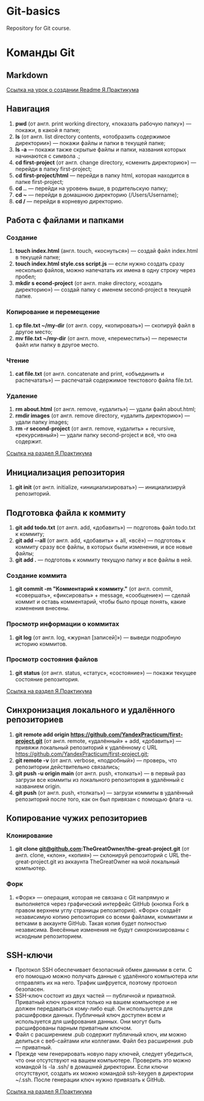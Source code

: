 # Git-basics
Repository for Git course.
# Команды Git

## Markdown
 [Ссылка на урок о создании Readme Я.Практикума](https://practicum.yandex.ru/trainer/java-developer/lesson/a1603c0f-b34d-4ae9-9703-7e206a579d4e/)

## Навигация
1. **pwd** (от англ. print working directory, «показать рабочую папку») — покажи, в какой я папке;
1. **ls** (от англ. list directory contents, «отобразить содержимое директории») — покажи файлы и папки в текущей папке;
1. **ls -a** — покажи также скрытые файлы и папки, названия которых начинаются с символа .;
1. **cd first-project** (от англ. change directory, «сменить директорию») — перейди в папку first-project;
1. **cd first-project/html** — перейди в папку html, которая находится в папке first-project;
1. **cd ..** — перейди на уровень выше, в родительскую папку;
1. **cd ~** — перейди в домашнюю директорию (/Users/Username);
1. **cd /** — перейди в корневую директорию.
   

## Работа с файлами и папками
### Создание
1. **touch index.html** (англ. touch, «коснуться») — создай файл index.html в текущей папке;
2. **touch index.html style.css script.js** — если нужно создать сразу несколько файлов, можно напечатать их имена в одну строку через пробел;
3. **mkdir s econd-project** (от англ. make directory, «создать директорию») — создай папку с именем second-project в текущей папке.

### Копирование и перемещение
1. **cp file.txt ~/my-dir** (от англ. copy, «копировать») — скопируй файл в другое место;
1. **mv file.txt ~/my-dir** (от англ. move, «переместить») — перемести файл или папку в другое место.

### Чтение
1. **cat file.txt** (от англ. concatenate and print, «объединить и распечатать») — распечатай содержимое текстового файла file.txt.

### Удаление
1. **rm about.html** (от англ. remove, «удалить») — удали файл about.html;
1. **rmdir images** (от англ. remove directory, «удалить директорию») — удали папку images;
1. **rm -r second-project** (от англ. remove, «удалить» + recursive, «рекурсивный») — удали папку second-project и всё, что она содержит.
   
[Ссылка на раздел Я.Практикума](https://practicum.yandex.ru/trainer/java-developer/lesson/a8062eea-9944-4f33-9473-6df280e6393f/)


## Инициализация репозитория
1. **git init** (от англ. initialize, «инициализировать») — инициализируй репозиторий.

## Подготовка файла к коммиту
1. **git add todo.txt** (от англ. add, «добавить») — подготовь файл todo.txt к коммиту;
1. **git add --all** (от англ. add, «добавить» + all, «всё») — подготовь к коммиту сразу все файлы, в которых были изменения, и все новые файлы;
1. **git add .** — подготовь к коммиту текущую папку и все файлы в ней.

### Создание коммита
1. **git commit -m "Комментарий к коммиту."** (от англ. commit, «совершать», «фиксировать» + message, «сообщение») — сделай коммит и оставь комментарий, чтобы было проще понять, какие изменения внесены.

### Просмотр информации о коммитах
1. **git log** (от англ. log, «журнал [записей]») — выведи подробную историю коммитов.

### Просмотр состояния файлов
1. **git status** (от англ. status, «статус», «состояние») — покажи текущее состояние репозитория.
   
[Ссылка на раздел Я.Практикума](https://practicum.yandex.ru/trainer/java-developer/lesson/2ae47c2c-ab40-4ac0-8084-1dfbd599c1ae/)


## Синхронизация локального и удалённого репозиториев 
1. **git remote add origin https://github.com/YandexPracticum/first-project.git** (от англ. remote, «удалённый» + add, «добавить») — привяжи локальный репозиторий к удалённому с URL https://github.com/YandexPracticum/first-project.git;
1. **git remote -v** (от англ. verbose, «подробный») — проверь, что репозитории действительно связались;
1. **git push -u origin main** (от англ. push, «толкать») — в первый раз загрузи все коммиты из локального репозитория в удалённый с названием origin.
1. **git push** (от англ. push, «толкать») — загрузи коммиты в удалённый репозиторий после того, как он был привязан с помощью флага -u.

## Копирование чужих репозиториев
### Клонирование
1. **git clone git@github.com:TheGreatOwner/the-great-project.git** (от англ. clone, «клон», «копия») — склонируй репозиторий с URL the-great-project.git из аккаунта TheGreatOwner на мой локальный компьютер.

### Форк
1. «Форк» — операция, которая не связана с Git напрямую и выполняется через графический интерфейс GitHub (кнопка Fork в правом верхнем углу страницы репозитория). «Форк» создаёт независимую копию репозитория со всеми файлами, коммитами и ветками в аккаунте GitHub. Такая копия будет полностью независима. Внесённые изменения не будут синхронизированы с исходным репозиторием.

## SSH-ключи
- Протокол SSH обеспечивает безопасный обмен данными в сети. С его помощью можно получать данные с удалённого компьютера или отправлять их на него. Трафик шифруется, поэтому протокол безопасен.
- SSH-ключ состоит из двух частей — публичной и приватной. Приватный ключ хранится только на вашем компьютере и не должен передаваться кому-либо ещё. Он используется для расшифровки данных. Публичный ключ доступен всем и используется для шифрования данных. Они могут быть расшифрованы парным приватным ключом.
- Файл с расширением .pub содержит публичный ключ, им можно делиться с веб-сайтами или коллегами. Файл без расширения .pub — приватный.
- Прежде чем генерировать новую пару ключей, следует убедиться, что они отсутствуют на вашем компьютере. Проверить это можно командой ls -la .ssh/ в домашней директории. Если ключи отсутствуют, создать их можно командой ssh-keygen в директории ~/.ssh. После генерации ключ нужно привязать к GitHub.

[Ссылка на раздел Я.Практикума](https://practicum.yandex.ru/trainer/java-developer/lesson/d590615d-519a-4622-9dcc-e9e20f0fdb82/)
